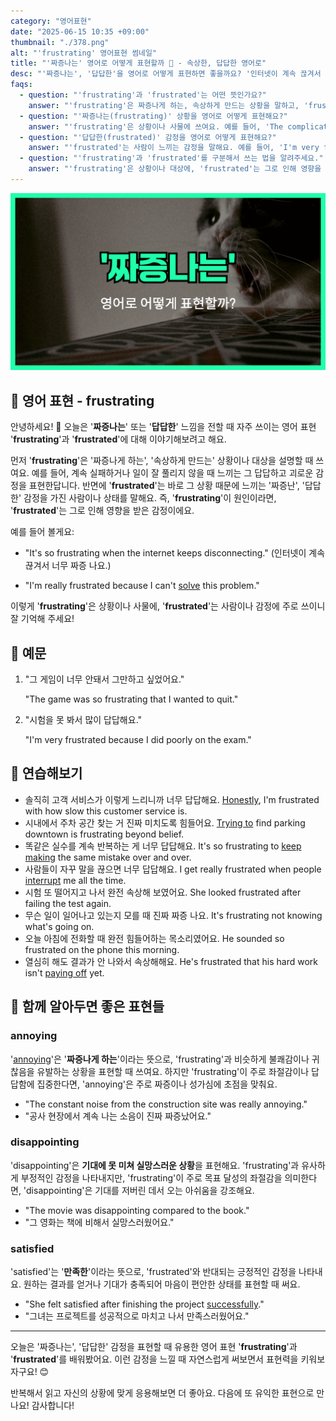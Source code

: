 ```yaml
---
category: "영어표현"
date: "2025-06-15 10:35 +09:00"
thumbnail: "./378.png"
alt: "'frustrating' 영어표현 썸네일"
title: "'짜증나는' 영어로 어떻게 표현할까 😤 - 속상한, 답답한 영어로"
desc: "'짜증나는', '답답한'을 영어로 어떻게 표현하면 좋을까요? '인터넷이 계속 끊겨서 너무 짜증 나요.', '이 문제를 못 풀어서 정말 답답해요.' 등을 영어로 표현하는 법을 배워봅시다. 다양한 예문을 통해서 연습하고 본인의 표현으로 만들어 보세요."
faqs:
  - question: "'frustrating'과 'frustrated'는 어떤 뜻인가요?"
    answer: "'frustrating'은 짜증나게 하는, 속상하게 만드는 상황을 말하고, 'frustrated'는 그런 상황 때문에 느끼는 짜증난, 답답한 감정을 표현해요."
  - question: "'짜증나는(frustrating)' 상황을 영어로 어떻게 표현해요?"
    answer: "'frustrating'은 상황이나 사물에 쓰여요. 예를 들어, 'The complicated process is really frustrating.'(복잡한 절차가 너무 답답해요.)처럼 표현해요."
  - question: "'답답한(frustrated)' 감정을 영어로 어떻게 표현해요?"
    answer: "'frustrated'는 사람이 느끼는 감정을 말해요. 예를 들어, 'I'm very frustrated because I did poorly on the exam.'(시험을 못 봐서 많이 답답해요.)라고 표현해요."
  - question: "'frustrating'과 'frustrated'를 구분해서 쓰는 법을 알려주세요."
    answer: "'frustrating'은 상황이나 대상에, 'frustrated'는 그로 인해 영향을 받은 사람이나 감정에 쓰여요. 'It's so frustrating when the internet keeps disconnecting.'(인터넷이 계속 끊겨서 너무 짜증 나요.)처럼요."
---
```


!['frustrating' 영어표현](./378.png)

## 🌟 영어 표현 - frustrating

안녕하세요! 👋 오늘은 '**짜증나는**' 또는 '**답답한**' 느낌을 전할 때 자주 쓰이는 영어 표현 '**frustrating**'과 '**frustrated**'에 대해 이야기해보려고 해요.

먼저 '**frustrating**'은 '짜증나게 하는', '속상하게 만드는' 상황이나 대상을 설명할 때 쓰여요. 예를 들어, 계속 실패하거나 일이 잘 풀리지 않을 때 느끼는 그 답답하고 괴로운 감정을 표현한답니다. 반면에 '**frustrated**'는 바로 그 상황 때문에 느끼는 '짜증난', '답답한' 감정을 가진 사람이나 상태를 말해요. 즉, '**frustrating**'이 원인이라면, '**frustrated**'는 그로 인해 영향을 받은 감정이에요.

예를 들어 볼게요:

- "It's so frustrating when the internet keeps disconnecting."
  (인터넷이 계속 끊겨서 너무 짜증 나요.)

- "I'm really frustrated because I can't [solve](/blog/in-english/455.solve/) this problem."

이렇게 '**frustrating**'은 상황이나 사물에, '**frustrated**'는 사람이나 감정에 주로 쓰이니 잘 기억해 주세요!

## 📖 예문

1. "그 게임이 너무 안돼서 그만하고 싶었어요."

   "The game was so frustrating that I wanted to quit."

2. "시험을 못 봐서 많이 답답해요."

   "I'm very frustrated because I did poorly on the exam."

## 💬 연습해보기

<ul data-interactive-list>

  <li data-interactive-item>
    <span data-toggler>솔직히 고객 서비스가 이렇게 느리니까 너무 답답해요.</span>
    <span data-answer><a href="/blog/in-english/336.honestly/">Honestly</a>, I'm frustrated with how slow this customer service is.</span>
  </li>

  <li data-interactive-item>
    <span data-toggler>시내에서 주차 공간 찾는 거 진짜 미치도록 힘들어요.</span>
    <span data-answer><a href="/blog/in-english/117.try-to/">Trying to</a> find parking downtown is frustrating beyond belief.</span>
  </li>

  <li data-interactive-item>
    <span data-toggler>똑같은 실수를 계속 반복하는 게 너무 답답해요.</span>
    <span data-answer>It's so frustrating to <a href="/blog/in-english/291.keep-ing/">keep making</a> the same mistake over and over.</span>
  </li>

  <li data-interactive-item>
    <span data-toggler>사람들이 자꾸 말을 끊으면 너무 답답해요.</span>
    <span data-answer>I get really frustrated when people <a href="/blog/in-english/382.interrupt/">interrupt</a> me all the time.</span>
  </li>

  <li data-interactive-item>
    <span data-toggler>시험 또 떨어지고 나서 완전 속상해 보였어요.</span>
    <span data-answer>She looked frustrated after failing the test again.</span>
  </li>

  <li data-interactive-item>
    <span data-toggler>무슨 일이 일어나고 있는지 모를 때 진짜 짜증 나요.</span>
    <span data-answer>It's frustrating not knowing what's going on.</span>
  </li>

  <li data-interactive-item>
    <span data-toggler>오늘 아침에 전화할 때 완전 힘들어하는 목소리였어요.</span>
    <span data-answer>He sounded so frustrated on the phone this morning.</span>
  </li>

  <li data-interactive-item>
    <span data-toggler>열심히 해도 결과가 안 나와서 속상해해요.</span>
    <span data-answer>He's frustrated that his hard work isn't <a href="">paying off</a> yet.</span>
  </li>

</ul>

## 🤝 함께 알아두면 좋은 표현들

### annoying

'[annoying](/blog/in-english/364.annoying/)'은 '**짜증나게 하는**'이라는 뜻으로, 'frustrating'과 비슷하게 불쾌감이나 귀찮음을 유발하는 상황을 표현할 때 쓰여요. 하지만 'frustrating'이 주로 좌절감이나 답답함에 집중한다면, 'annoying'은 주로 짜증이나 성가심에 초점을 맞춰요.

- "The constant noise from the construction site was really annoying."
- "공사 현장에서 계속 나는 소음이 진짜 짜증났어요."

### disappointing

'disappointing'은 **기대에 못 미쳐 실망스러운 상황**을 표현해요. 'frustrating'과 유사하게 부정적인 감정을 나타내지만, 'frustrating'이 주로 목표 달성의 좌절감을 의미한다면, 'disappointing'은 기대를 저버린 데서 오는 아쉬움을 강조해요.

- "The movie was disappointing compared to the book."
- "그 영화는 책에 비해서 실망스러웠어요."

### satisfied

'satisfied'는 '**만족한**'이라는 뜻으로, 'frustrated'와 반대되는 긍정적인 감정을 나타내요. 원하는 결과를 얻거나 기대가 충족되어 마음이 편안한 상태를 표현할 때 써요.

- "She felt satisfied after finishing the project [successfully](/blog/in-english/276.successful/)."
- "그녀는 프로젝트를 성공적으로 마치고 나서 만족스러웠어요."

---

오늘은 '짜증나는', '답답한' 감정을 표현할 때 유용한 영어 표현 '**frustrating**'과 '**frustrated**'를 배워봤어요. 이런 감정을 느낄 때 자연스럽게 써보면서 표현력을 키워보자구요! 😊

반복해서 읽고 자신의 상황에 맞게 응용해보면 더 좋아요. 다음에 또 유익한 표현으로 만나요! 감사합니다!
